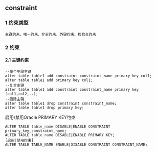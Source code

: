 ## constraint

### 1	约束类型

```plsql
主键约束、唯一约束、非空约束、外键约束、检检查约束
```

### 2	约束

#### 2.1	主键约束

```plsql
--单个字段主键
alter table table1 add constraint constraint_name primary key col1;
alter table table1 add primary key col1;
--复合主键
alter table table1 add constraint constraint_name primary key (col1,col2,..);
--删除主键
alter table table1 drop constraint constraint_name;
alter table table1 drop primary key;
```

启用/禁用Oracle PRIMARY KEY约束

```plsql
ALTER TABLE table_name DISABLE|ENABLE CONSTRAINT primary_key_constraint_name;
ALTER TABLE table_name DISABLE|ENABLE PRIMARY KEY;
[启用|禁用约束]
ALTER TABLE TABLE_NAME ENABLE|DISABLE CONSTRAINT CONSTRAINT_NAME;
```

